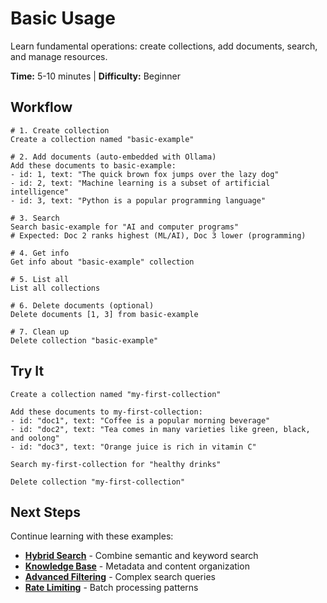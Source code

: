 # Basic Usage

Learn fundamental operations: create collections, add documents, search, and manage resources.

**Time:** 5-10 minutes | **Difficulty:** Beginner

## Workflow

```
# 1. Create collection
Create a collection named "basic-example"

# 2. Add documents (auto-embedded with Ollama)
Add these documents to basic-example:
- id: 1, text: "The quick brown fox jumps over the lazy dog"
- id: 2, text: "Machine learning is a subset of artificial intelligence"
- id: 3, text: "Python is a popular programming language"

# 3. Search
Search basic-example for "AI and computer programs"
# Expected: Doc 2 ranks highest (ML/AI), Doc 3 lower (programming)

# 4. Get info
Get info about "basic-example" collection

# 5. List all
List all collections

# 6. Delete documents (optional)
Delete documents [1, 3] from basic-example

# 7. Clean up
Delete collection "basic-example"
```

## Try It

```
Create a collection named "my-first-collection"

Add these documents to my-first-collection:
- id: "doc1", text: "Coffee is a popular morning beverage"
- id: "doc2", text: "Tea comes in many varieties like green, black, and oolong"
- id: "doc3", text: "Orange juice is rich in vitamin C"

Search my-first-collection for "healthy drinks"

Delete collection "my-first-collection"
```

## Next Steps

Continue learning with these examples:

- **[Hybrid Search](../hybrid-search/)** - Combine semantic and keyword search
- **[Knowledge Base](../knowledge-base/)** - Metadata and content organization
- **[Advanced Filtering](../filters/)** - Complex search queries
- **[Rate Limiting](../rate-limiting/)** - Batch processing patterns
